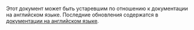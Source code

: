 Этот документ может быть устаревшим по отношению к документации на английском языке. Последние обновления содержатся в <a href="/en/">документации на английском языке</a>.
